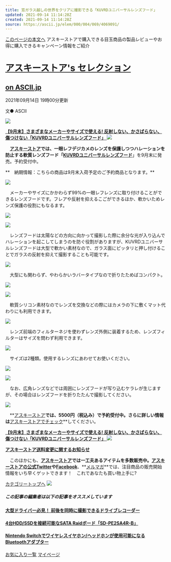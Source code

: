 ```yaml
---
title: 窓ガラス越しの世界をクリアに撮影できる「KUVRDユニバーサルレンズフード」
updated: 2021-09-14 11:14:28Z
created: 2021-09-14 11:14:28Z
source: https://ascii.jp/elem/000/004/069/4069091/
---
```


[このページの本文へ](https://ascii.jp/elem/000/004/069/4069091/index.html#mainC)
アスキーストアで購入できる目玉商品の製品レビューやお得に購入できるキャンペーン情報をご紹介

# [アスキーストア's セレクション](https://ascii.jp/store/)

## [on ASCII.jp](https://ascii.jp/)

2021年09月14日 19時00分更新

文● ASCII

[![](https://ascii.jp/img/2021/09/13/3254405/l/bbda750e80c374a4.jpg)](https://ascii-store.jp/p/0860002904467/?aid=jpcampaign)

[**【9月末】さまざまなメーカーやサイズで使える! 反射しない、かさばらない、傷つけない「KUVRDユニバーサルレンズフード」 ![](https://ascii.jp/img/2018/04/10/1532564/l/2c5186efacdb40b5.png)**](https://ascii-store.jp/p/0860002904467/?aid=jpcampaign)

　**[アスキーストア](https://ascii-store.jp/)**では、一眼レフデジカメのレンズを保護しつつハレーションを防止する軟質レンズフード「**[KUVRDユニバーサルレンズフード](https://ascii-store.jp/p/0860002904467/?aid=jpcampaign)**」を9月末に発売。予約受付中。

**　納期情報：こちらの商品は9月末入荷予定のご予約商品となります。**

[![](https://ascii.jp/img/2021/09/13/3254416/l/3b3c47e9d9de395a.gif)](https://ascii-store.jp/p/0860002904467/?aid=jpcampaign)

　メーカーやサイズにかかわらず99%の一眼レフレンズに取り付けることができるレンズフードです。フレアや反射を抑えるこごができるほか、軟かいためレンズ保護の役割にもなるます。

[![](https://ascii.jp/img/2021/09/13/3254412/l/2de113e9b6312475.jpg)](https://ascii-store.jp/p/0860002904467/?aid=asciijp)

[![](https://ascii.jp/img/2021/09/13/3254413/l/48627aa48e7e4fc9.jpg)](https://ascii-store.jp/p/0860002904467/?aid=jpcampaign)

　レンズフードは太陽などの方向に向かって撮影した際に余分な光が入り込んでハレーションを起こしてしまうのを防ぐ役割がありますが、KUVRDユニバーサルレンズフードは大型で軟かい素材なので、ガラス面にピッタリと押し付けることでガラスの反射を抑えて撮影することも可能です。

[![](https://ascii.jp/img/2021/09/13/3254411/l/24751bfc1dbf0ed5.jpg)](https://ascii-store.jp/p/0860002904467/?aid=jpcampaign)

　大型にも関わらず、やわらかいラバータイプなので折りたためばコンパクト。

[![](https://ascii.jp/img/2021/09/13/3254414/l/6689ac40dca895f5.jpg)](https://ascii-store.jp/p/0860002904467/?aid=jpcampaign)

[![](https://ascii.jp/img/2021/09/13/3254415/l/a122dbe7f1351616.jpg)](https://ascii-store.jp/p/0860002904467/?aid=jpcampaign)

　軟質シリコン素材なのでレンズを交換などの際にはカメラの下に敷くマット代わりにも利用できます。

[![](https://ascii.jp/img/2021/09/13/3254429/l/230740eda247ed69.gif)](https://ascii-store.jp/p/0860002904467/?aid=jpcampaign)

　レンズ前端のフィルターネジを使わずレンズ外側に装着するため、レンズフィルターはサイズを問わず利用できます。

[![](https://ascii.jp/img/2021/09/13/3254407/l/70cc2ab25ffe9516.jpg)](https://ascii-store.jp/p/0860002904467/?aid=jpcampaign)

　サイズは2種類。使用するレンズにあわせてお使いください。

[![](https://ascii.jp/img/2021/09/13/3254406/l/63ff6bbb6866e4b5.jpg)](https://ascii-store.jp/p/0860002904467/?aid=jpcampaign)

[![](https://ascii.jp/img/2021/09/13/3254408/l/9c28eca1d8db295a.jpg)](https://ascii-store.jp/p/0860002904467/?aid=jpcampaign)

　なお、広角レンズなどでは周囲にレンズフードが写り込むケラレが生じますが、その場合はレンズフードを折りたたんで撮影してください。

[![](https://ascii.jp/img/2021/09/13/3254430/l/2d75e537ab682393.gif)](https://ascii-store.jp/p/0860002904467/?aid=jpcampaign)

　**[アスキーストア](https://ascii-store.jp/)**では、**5500円**（税込み）で予約受付中。さらに詳しい情報は**[アスキーストアでチェック](https://ascii-store.jp/p/0860002904467/?aid=jpcampaign)**してください。

[**【9月末】さまざまなメーカーやサイズで使える! 反射しない、かさばらない、傷つけない「KUVRDユニバーサルレンズフード」 ![](https://ascii.jp/img/2018/04/10/1532564/l/2c5186efacdb40b5.png)**](https://ascii-store.jp/p/0860002904467/?aid=jpcampaign)

[**アスキーストア送料変更に関するお知らせ**](http://ascii-store.jp/delivery/#sendmap)

　このほかにも、**[アスキーストア](https://ascii-store.jp/)**では一工夫あるアイテムを多数販売中。**[アスキーストアの公式Twitter](https://twitter.com/ascii_store/)**や**[Facebook](https://www.facebook.com/ascii.store/)**、**[メルマガ](https://ascii-store.jp/privacy/mailmag_privacy?transactionid=bd48b3e5c318fe7cfbc3c34bc7f996a9538ba2e7)**では、注目商品の販売開始情報をいち早くゲットできます！　これであなたも買い物上手に?

[カテゴリートップへ](https://ascii.jp/store/)
![](https://ascii.jp/img/blank.gif)

##### この記事の編集者は以下の記事をオススメしています

#### [大型ドライバー必見！ 前後を同時に撮影できるドライブレコーダー](https://ascii.jp/elem/000/004/068/4068810/)

#### [4台HDD/SSDを接続可能なSATA Raidボード「SD-PE2SA4R-B」](https://ascii.jp/elem/000/004/068/4068692/)

#### [Nintendo Switchでワイヤレスイヤホン/ヘッドホンが使用可能になるBluetoothアダプター](https://ascii.jp/elem/000/004/068/4068675/)

[お気に入り一覧](https://id.ascii.jp/clip/)
[マイページ](https://id.ascii.jp/)